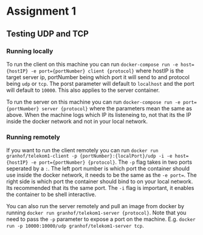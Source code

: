 # Assignment 1

## Testing UDP and TCP

### Running locally
To run the client on this machine you can run `docker-compose run -e host={hostIP} -e port={portNumber} client {protocol}` where hostIP is the target server ip, portNumber being which port it will send to and protocol being `udp` or `tcp`. The porst parameter will default to `localhost` and the port will default to `10000`. This also applies to the server container.

To run the server on this machine you can run `docker-compose run -e port={portNumber} server {protocol}` where the parameters mean the same as above. When the machine logs which IP its listeneing to, not that its the IP inside the docker network and not in your local network.

### Running remotely

If you want to run the client remotely you can run `docker run granhof/telekom1-client -p {portNumber}:{localPort}/udp -i -e host={hostIP} -e port={portNumber} {protocol}`. The `-p` flag takes in two ports seperated by a `:`. The left port number is which port the container should use inside the docker network, it needs to be the same as the `-e port=`. The right side is which port the container should bind to on your local network. Its recommended that its the same port. The `-i` flag is important, it enables the container to be shell interactive.

You can also run the server remotely and pull an image from docker by running `docker run granhof/telekom1-server {protocol}`. Note that you need to pass the `-p` parameter to expose a port on the machine. E.g. `docker run -p 10000:10000/udp granhof/telekom1-server tcp`.